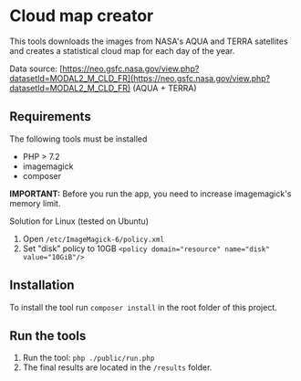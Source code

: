 # Cloud map creator

This tools downloads the images from NASA's AQUA and TERRA satellites and creates a statistical cloud map for each day of the year.

Data source: [https://neo.gsfc.nasa.gov/view.php?datasetId=MODAL2_M_CLD_FR](https://neo.gsfc.nasa.gov/view.php?datasetId=MODAL2_M_CLD_FR) (AQUA + TERRA)

## Requirements

The following tools must be installed
* PHP > 7.2
* imagemagick
* composer

**IMPORTANT:** Before you run the app, you need to increase imagemagick's memory limit.

Solution for Linux (tested on Ubuntu)
1. Open `/etc/ImageMagick-6/policy.xml`
2. Set "disk" policy to 10GB `<policy domain="resource" name="disk" value="10GiB"/>`

## Installation

To install the tool run `composer install` in the root folder of this project.

## Run the tools

1. Run the tool: `php ./public/run.php`
2. The final results are located in the `/results` folder.

